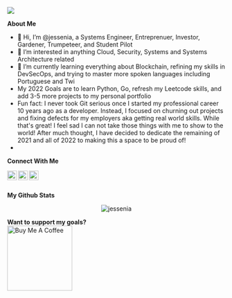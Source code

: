 ![](https://visitor-badge.glitch.me/badge?page_id=jessenia.jessenia)

<b>About Me</b> <br />
- 👋 Hi, I’m @jessenia, a Systems Engineer, Entreprenuer, Investor, Gardener, Trumpeteer, and Student Pilot
- 👀 I’m interested in anything Cloud, Security, Systems and Systems Architecture related
- 🌱 I’m currently learning everything about Blockchain, refining my skills in DevSecOps, and trying to master more spoken languages including Portuguese and Twi
- My 2022 Goals are to learn Python, Go, refresh my Leetcode skills, and add 3-5 more projects to my personal portfolio 
- Fun fact: I never took Git serious once I started my professional career 10 years ago as a developer. Instead, I focused on churning out projects and fixing defects for my employers aka getting real world skills. While that's great! I feel sad I can not take those things with me to show to the world! After much thought, I have decided to dedicate the remaining of 2021 and all of 2022 to making this a space to be proud of!
- 
<b>Connect With Me</b> <br />

<a href="https://discord.gg/5vc3qdDmHC"><img align="left" alt="Jessenia's Discord" width="22px" src="https://raw.githubusercontent.com/peterthehan/peterthehan/master/assets/discord.svg" /></a> 

<a href="https://twitter.com/jessenia_intech"><img align="left" alt="Jessenia | Twitter" width="22px" src="https://raw.githubusercontent.com/peterthehan/peterthehan/master/assets/twitter.svg" /></a>

<a href="https://www.linkedin.com/in/jessenia/"><img align="left" alt="Jessenia's LinkedIn" width="22px" src="https://raw.githubusercontent.com/peterthehan/peterthehan/master/assets/linkedin.svg" /></a>
 
<br /> <br />

<b>My Github Stats</b> <br />
<p align="center"> <img src="https://github-readme-stats.vercel.app/api?username=jessenia&show_icons=true&theme=gotham" alt="jessenia" />

<b>Want to support my goals? </b> <br />
<a href="https://www.buymeacoffee.com/jessenia" target="_blank"><img src="https://cdn.buymeacoffee.com/buttons/v2/default-red.png" alt="Buy Me A Coffee" width="150" ></a>

<!---
jessenia/jessenia is a ✨ special ✨ repository because its `README.md` (this file) appears on your GitHub profile.
You can click the Preview link to take a look at your changes.
--->
